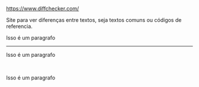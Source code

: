 https://www.diffchecker.com/

Site para ver diferenças entre textos, seja textos comuns ou códigos de referencia.

<!--Void elements são tags que vc não pode colocar conteudo dentro. ex: <hr /> -->

<p>Isso é um paragrafo</p>
<hr /> <!--Isso é uma linha-->
<p>Isso é um paragrafo</p>
<br /> <!--Isso quebra uma linha, igual o \n-->
<p>Isso é um paragrafo</p>

<!--Ideal para ser feito com 2 paragrafos:
<p>Paragrafo 1</p>
<p>Paragrafo 2</p>

e NÃO:
<p>Paragrafo 1<br />
   Paragrafo 2<br />
</p>
-->

<!--
Regra da quebra horizontal.
<hr> e <br> podem ser lidos corretamente no html 5, porem
<hr /> facilita ao programador ler que é um void element.
-->
